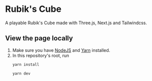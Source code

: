 # Rubik's Cube

A playable Rubik's Cube made with Three.js, Next.js and Tailwindcss.

## View the page locally

1. Make sure you have [NodeJS](https://nodejs.org/en/) and  [Yarn](https://yarnpkg.com/) installed.
2. In this repository's root, run 
    ```sh
    yarn install

    yarn dev
    ```